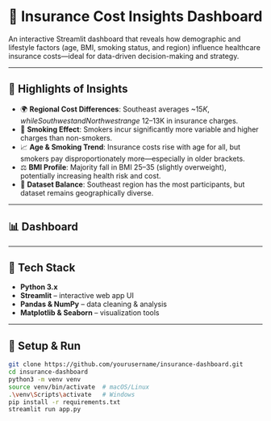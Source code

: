 # 🏥 Insurance Cost Insights Dashboard

An interactive Streamlit dashboard that reveals how demographic and lifestyle factors (age, BMI, smoking status, and region) influence healthcare insurance costs—ideal for data-driven decision-making and strategy.

---

## 📌 Highlights of Insights

- 🌍 **Regional Cost Differences**: Southeast averages ~$15K, while Southwest and Northwest range ~$12–13K in insurance charges.  
- 🚬 **Smoking Effect**: Smokers incur significantly more variable and higher charges than non-smokers.  
- 📈 **Age & Smoking Trend**: Insurance costs rise with age for all, but smokers pay disproportionately more—especially in older brackets.  
- ⚖️ **BMI Profile**: Majority fall in BMI 25–35 (slightly overweight), potentially increasing health risk and cost.  
- 👥 **Dataset Balance**: Southeast region has the most participants, but dataset remains geographically diverse.

---

## 📊 Dashboard 
<link src="Screenshot/insurance_dashboard.png" alt="Dashboard" width=800 />


---

## 🧰 Tech Stack

- **Python 3.x**  
- **Streamlit** – interactive web app UI  
- **Pandas & NumPy** – data cleaning & analysis  
- **Matplotlib & Seaborn** – visualization tools  

---

## 🔧 Setup & Run

```bash
git clone https://github.com/yourusername/insurance-dashboard.git
cd insurance-dashboard
python3 -m venv venv
source venv/bin/activate  # macOS/Linux
.\venv\Scripts\activate   # Windows
pip install -r requirements.txt
streamlit run app.py
